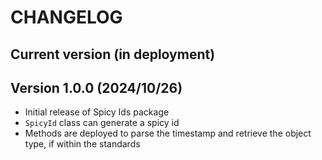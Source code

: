 # CHANGELOG

## Current version (in deployment)

## Version 1.0.0 (2024/10/26)
* Initial release of Spicy Ids package
* `SpicyId` class can generate a spicy id
* Methods are deployed to parse the timestamp and retrieve the object type, if within the standards
